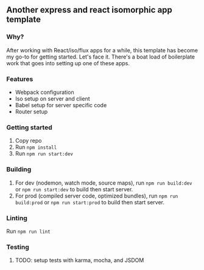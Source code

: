## Another express and react isomorphic app template

### Why?
After working with React/iso/flux apps for a while, this template has become my go-to for getting started.
Let's face it. There's a boat load of boilerplate work that goes into setting up one of these apps.

### Features
- Webpack configuration
- Iso setup on server and client
- Babel setup for server specific code
- Router setup

### Getting started
1. Copy repo
2. Run `npm install`
3. Run `npm run start:dev`

### Building
1. For dev (nodemon, watch mode, source maps), run `npm run build:dev` or `npm run start:dev` to build then start server.
2. For prod (compiled server code, optimized bundles), run `npm run build:prod` or `npm run start:prod` to build then start server.

### Linting
Run `npm run lint`

### Testing
1. TODO: setup tests with karma, mocha, and JSDOM
